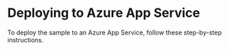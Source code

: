 # Deploying to Azure App Service

To deploy the sample to an Azure App Service, follow these step-by-step instructions.

